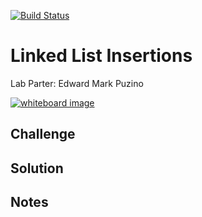 [![Build Status](https://www.travis-ci.com/icathaid/data_structures_and_algorithms.svg?branch=ll_kth_from_the_end)](https://www.travis-ci.com/icathaid/data_structures_and_algorithms)
# Linked List Insertions

Lab Parter:
    Edward Mark Puzino

[![whiteboard image]('./assets/07-whiteboard.jpg')](whiteboard.jpg)


## Challenge

## Solution

## Notes
